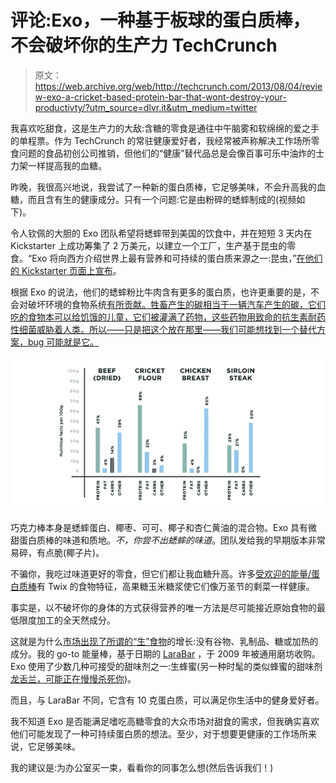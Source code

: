 # 评论:Exo，一种基于板球的蛋白质棒，不会破坏你的生产力 TechCrunch

> 原文：<https://web.archive.org/web/http://techcrunch.com/2013/08/04/review-exo-a-cricket-based-protein-bar-that-wont-destroy-your-productivty/?utm_source=dlvr.it&utm_medium=twitter>

我喜欢吃甜食，这是生产力的大敌:含糖的零食是通往中午脑雾和软绵绵的爱之手的单程票。作为 TechCrunch 的常驻健康爱好者，我经常被声称解决工作场所零食问题的食品初创公司推销，但他们的“健康”替代品总是会像百事可乐中油炸的士力架一样提高我的血糖。

昨晚，我很高兴地说，我尝试了一种新的蛋白质棒，它足够美味，不会升高我的血糖，而且含有生的健康成分。只有一个问题:它是由粉碎的蟋蟀制成的(视频如下)。

令人钦佩的大胆的 Exo 团队希望将蟋蟀带到美国的饮食中，并在短短 3 天内在 Kickstarter 上成功筹集了 2 万美元，以建立一个工厂，生产基于昆虫的零食。“Exo 将向西方介绍世界上最有营养和可持续的蛋白质来源之一:昆虫，”[在他们的 Kickstarter 页面上宣布](https://web.archive.org/web/20230131001123/http://www.kickstarter.com/projects/exoprotein/exo-protein-bars-made-from-cricket-flour)。

根据 Exo 的说法，他们的蟋蟀粉比牛肉含有更多的蛋白质，也许更重要的是，不会对破坏环境的食物系统[有所贡献。牲畜产生的碳相当于一辆汽车产生的碳，它们吃的食物本可以给饥饿的儿童，它们被灌满了药物，这些药物用致命的抗生素耐药性细菌威胁着人类。所以——只是把这个放在那里——我们可能想找到一个替代方案，bug 可能就是它。](https://web.archive.org/web/20230131001123/http://www.newscientist.com/article/dn10786-cows-pigs-and-sheep-environments-greatest-threats.html#.Uf6AnmRgYaB)

![protein-graph](img/2afa78415f92e991ff5b0d732325ea65.png)

巧克力棒本身是蟋蟀蛋白、椰枣、可可、椰子和杏仁黄油的混合物。Exo 具有微甜蛋白质棒的味道和质地。*不，你尝不出蟋蟀的味道*。团队发给我的早期版本非常易碎，有点脆(椰子片)。

不骗你，我吃过味道更好的零食，但它们都让我血糖升高。许多[受欢迎的能量/蛋白质棒](https://web.archive.org/web/20230131001123/http://eatthis.menshealth.com/slideshow/truth-about-energy-bars-1)有 Twix 的食物特征，高果糖玉米糖浆使它们像万圣节的剩菜一样健康。

事实是，以不破坏你的身体的方式获得营养的唯一方法是尽可能接近原始食物的最低限度加工的全天然成分。

这就是为什么[市场出现了所谓的“生”食物](https://web.archive.org/web/20230131001123/http://www.washingtonpost.com/blogs/going-out-guide/post/khepras-raw-food-brings-the-uncooked-trend-to-h-street-ne/2012/03/28/gIQAOhfehS_blog.html)的增长:没有谷物、乳制品、糖或加热的成分。我的 go-to 能量棒，基于日期的 [LaraBar](https://web.archive.org/web/20230131001123/http://en.wikipedia.org/wiki/L%C3%A4rabar) ，于 2009 年被通用磨坊收购。Exo 使用了少数几种可接受的甜味剂之一:生蜂蜜(另一种时髦的类似蜂蜜的甜味剂[龙舌兰，可能正在慢慢杀死你](https://web.archive.org/web/20230131001123/http://www.webmd.com/diet/features/the-truth-about-agave))。

而且，与 LaraBar 不同，它含有 10 克蛋白质，可以满足你生活中的健身爱好者。

我不知道 Exo 是否能满足嗜吃高糖零食的大众市场对甜食的需求，但我确实喜欢他们可能发现了一种可持续蛋白质的想法。至少，对于想要更健康的工作场所来说，它足够美味。

我的建议是:为办公室买一束，看看你的同事怎么想(然后告诉我们！)